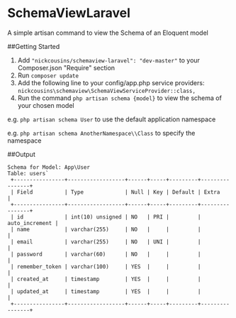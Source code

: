 # SchemaViewLaravel
A simple artisan command to view the Schema of an Eloquent model

##Getting Started

1. Add `"nickcousins/schemaview-laravel": "dev-master"` to your Composer.json "Require" section
2. Run `composer update`
3. Add the following line to your config/app.php service providers:
   `nickcousins\schemaview\SchemaViewServiceProvider::class,`
4. Run the command `php artisan schema {model}` to view the schema of your chosen model

e.g.  `php artisan schema User`
to use the default application namespace

e.g.  `php artisan schema AnotherNamespace\\Class`
to specify the namespace

##Output

    Schema for Model: App\User
    Table: users`
     +----------------+------------------+------+-----+---------+----------------+
     | Field          | Type             | Null | Key | Default | Extra          |
     +----------------+------------------+------+-----+---------+----------------+
     | id             | int(10) unsigned | NO   | PRI |         | auto_increment |
     | name           | varchar(255)     | NO   |     |         |                |
     | email          | varchar(255)     | NO   | UNI |         |                |
     | password       | varchar(60)      | NO   |     |         |                |
     | remember_token | varchar(100)     | YES  |     |         |                |
     | created_at     | timestamp        | YES  |     |         |                |
     | updated_at     | timestamp        | YES  |     |         |                |
     +----------------+------------------+------+-----+---------+----------------+